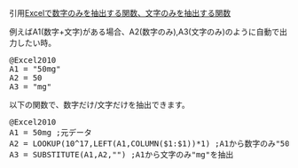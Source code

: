 引用[Excelで数字のみを抽出する関数、文字のみを抽出する関数](https://qiita.com/mhara/items/82421d1b34e88a3efba1 "Excelで数字のみを抽出する関数、文字のみを抽出する関数")

例えばA1(数字+文字)がある場合、A2(数字のみ),A3(文字のみ)のように自動で出力したい時。<br/>
<pre>
@Excel2010
A1 = "50mg" 
A2 = 50
A3 = "mg" 
</pre>

以下の関数で、数字だけ/文字だけを抽出できます。<br/>
<pre>
@Excel2010
A1 = 50mg ;元データ
A2 = LOOKUP(10^17,LEFT(A1,COLUMN($1:$1))*1) ;A1から数字のみ"50"を抽出
A3 = SUBSTITUTE(A1,A2,"") ;A1から文字のみ"mg"を抽出
</pre>

